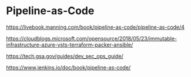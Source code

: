 # Pipeline-as-Code

https://livebook.manning.com/book/pipeline-as-code/pipeline-as-code/4

https://cloudblogs.microsoft.com/opensource/2018/05/23/immutable-infrastructure-azure-vsts-terraform-packer-ansible/

https://tech.gsa.gov/guides/dev_sec_ops_guide/

https://www.jenkins.io/doc/book/pipeline-as-code/
